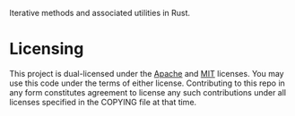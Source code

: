 Iterative methods and associated utilities in Rust.

# Licensing

This project is dual-licensed under the [Apache](LICENSE_APACHE.md)
and [MIT](LICENSE_MIT.md) licenses. You may use this code under the
terms of either license. Contributing to this repo in any form
constitutes agreement to license any such contributions under all
licenses specified in the COPYING file at that time.
